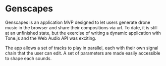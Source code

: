 # Genscapes

Genscapes is an application MVP designed to let users generate drone music in the browser and share their compositions via url. To date, it is still at an unfinished state, but the exercise of writing a dynamic application with Tone.js and the Web Audio API was exciting.

The app allows a set of tracks to play in parallel, each with their own signal chain that the user can edit. A set of parameters are made easily accessible to shape each sounds.
